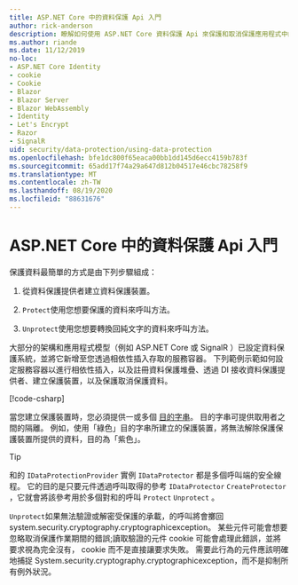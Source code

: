 ```yaml
---
title: ASP.NET Core 中的資料保護 Api 入門
author: rick-anderson
description: 瞭解如何使用 ASP.NET Core 資料保護 Api 來保護和取消保護應用程式中的資料。
ms.author: riande
ms.date: 11/12/2019
no-loc:
- ASP.NET Core Identity
- cookie
- Cookie
- Blazor
- Blazor Server
- Blazor WebAssembly
- Identity
- Let's Encrypt
- Razor
- SignalR
uid: security/data-protection/using-data-protection
ms.openlocfilehash: bfe1dc800f65eaca00bb1dd145d6ecc4159b783f
ms.sourcegitcommit: 65add17f74a29a647d812b04517e46cbc78258f9
ms.translationtype: MT
ms.contentlocale: zh-TW
ms.lasthandoff: 08/19/2020
ms.locfileid: "88631676"
---
```

# <a name="get-started-with-the-data-protection-apis-in-aspnet-core"></a>ASP.NET Core 中的資料保護 Api 入門

<a name="security-data-protection-getting-started"></a>

保護資料最簡單的方式是由下列步驟組成：

1. 從資料保護提供者建立資料保護裝置。

2. `Protect`使用您想要保護的資料來呼叫方法。

3. `Unprotect`使用您想要轉換回純文字的資料來呼叫方法。

大部分的架構和應用程式模型（例如 ASP.NET Core 或 SignalR ）已設定資料保護系統，並將它新增至您透過相依性插入存取的服務容器。 下列範例示範如何設定服務容器以進行相依性插入，以及註冊資料保護堆疊、透過 DI 接收資料保護提供者、建立保護裝置，以及保護取消保護資料。

[!code-csharp[](../../security/data-protection/using-data-protection/samples/protectunprotect.cs?highlight=26,34,35,36,37,38,39,40)]

當您建立保護裝置時，您必須提供一或多個 [目的字串](xref:security/data-protection/consumer-apis/purpose-strings)。 目的字串可提供取用者之間的隔離。 例如，使用「綠色」目的字串所建立的保護裝置，將無法解除保護保護裝置所提供的資料，目的為「紫色」。

>[!TIP]
> 和的 `IDataProtectionProvider` 實例 `IDataProtector` 都是多個呼叫端的安全線程。 它的目的是只要元件透過呼叫取得的參考 `IDataProtector` `CreateProtector` ，它就會將該參考用於多個對和的呼叫 `Protect` `Unprotect` 。
>
>`Unprotect`如果無法驗證或解密受保護的承載，的呼叫將會擲回 system.security.cryptography.cryptographicexception。 某些元件可能會想要忽略取消保護作業期間的錯誤;讀取驗證的元件 cookie 可能會處理此錯誤，並將要求視為完全沒有， cookie 而不是直接讓要求失敗。 需要此行為的元件應該明確地捕捉 System.security.cryptography.cryptographicexception，而不是抑制所有例外狀況。
